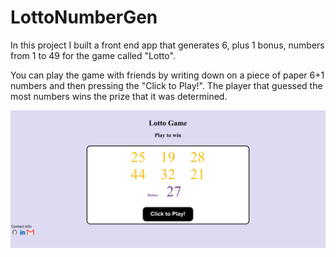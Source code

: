 # LottoNumberGen
In this project I built a front end app that generates 6, plus 1 bonus, numbers from 1 to 49 for the game called "Lotto".

You can play the game with friends by writing down on a piece of paper 6+1 numbers and then pressing the "Click to Play!". The player that guessed 
the most numbers wins the prize that it was determined.

<img src=img/interface.png>
